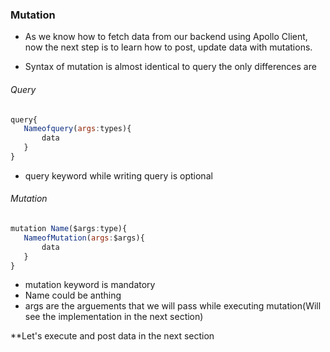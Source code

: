 
### Mutation


- As we know how to fetch data from our backend using Apollo Client, now the next step is to learn how to post, update data with mutations.

- Syntax of mutation is almost identical to query the only differences are

###### Query

```javascript
query{
   Nameofquery(args:types){
       data
   }
}
```
- query keyword while writing query is optional


###### Mutation

```javascript
mutation Name($args:type){
   NameofMutation(args:$args){
       data
   }
}
```

- mutation keyword is mandatory
- Name could be anthing
-  args are the arguements that we will pass while executing mutation(Will see the implementation in the next section)


**Let's execute and post data in the next section


